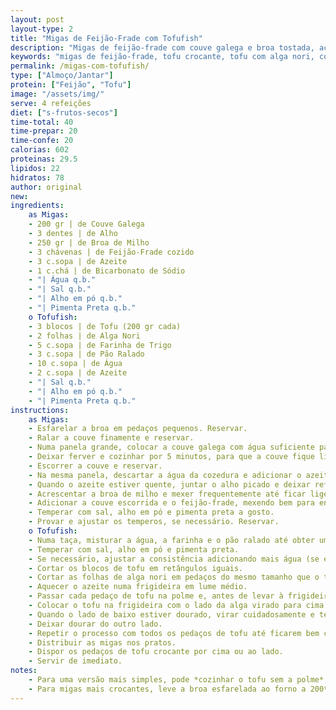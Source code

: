 ```yaml
---
layout: post
layout-type: 2
title: "Migas de Feijão-Frade com Tofufish"
description: "Migas de feijão-frade com couve galega e broa tostada, acompanhadas de tofu envolto em alga nori"
keywords: "migas de feijão-frade, tofu crocante, tofu com alga nori, comida tradicional portuguesa vegan, receita vegana com tofu, migas sem carne, prato principal vegan, tofu panado na frigideira, feijão-frade receitas, broa de milho tostada"
permalink: /migas-com-tofufish/
type: ["Almoço/Jantar"]
protein: ["Feijão", "Tofu"]
image: "/assets/img/"
serve: 4 refeições
diet: ["s-frutos-secos"]
time-total: 40
time-prepar: 20
time-confe: 20
calorias: 602
proteinas: 29.5
lipidos: 22
hidratos: 78
author: original
new:
ingredients:
    as Migas:
    - 200 gr | de Couve Galega 
    - 3 dentes | de Alho
    - 250 gr | de Broa de Milho
    - 3 chávenas | de Feijão-Frade cozido  
    - 3 c.sopa | de Azeite  
    - 1 c.chá | de Bicarbonato de Sódio  
    - "| Água q.b."  
    - "| Sal q.b."  
    - "| Alho em pó q.b."  
    - "| Pimenta Preta q.b." 
    o Tofufish:
    - 3 blocos | de Tofu (200 gr cada)  
    - 2 folhas | de Alga Nori  
    - 5 c.sopa | de Farinha de Trigo  
    - 3 c.sopa | de Pão Ralado  
    - 10 c.sopa | de Água  
    - 2 c.sopa | de Azeite  
    - "| Sal q.b."  
    - "| Alho em pó q.b."  
    - "| Pimenta Preta q.b."  
instructions:
    as Migas:
    - Esfarelar a broa em pedaços pequenos. Reservar.
    - Ralar a couve finamente e reservar.
    - Numa panela grande, colocar a couve galega com água suficiente para cobrir, adicionar sal e o bicarbonato de sódio. 
    - Deixar ferver e cozinhar por 5 minutos, para que a couve fique ligeiramente tenra, mas não totalmente cozinhada.  
    - Escorrer a couve e reservar.  
    - Na mesma panela, descartar a água da cozedura e adicionar o azeite.
    - Quando o azeite estiver quente, juntar o alho picado e deixar refogar até dourar.  
    - Acrescentar a broa de milho e mexer frequentemente até ficar ligeiramente tostadinha.  
    - Adicionar a couve escorrida e o feijão-frade, mexendo bem para envolver todos os ingredientes.  
    - Temperar com sal, alho em pó e pimenta preta a gosto.  
    - Provar e ajustar os temperos, se necessário. Reservar.
    o Tofufish:
    - Numa taça, misturar a água, a farinha e o pão ralado até obter uma massa homogénea.
    - Temperar com sal, alho em pó e pimenta preta.  
    - Se necessário, ajustar a consistência adicionando mais água (se estiver demasiado espessa) ou mais farinha/pão ralado (se estiver demasiado líquida).
    - Cortar os blocos de tofu em retângulos iguais.  
    - Cortar as folhas de alga nori em pedaços do mesmo tamanho que o tofu. Reservar. 
    - Aquecer o azeite numa frigideira em lume médio.  
    - Passar cada pedaço de tofu na polme e, antes de levar à frigideira, colar um retângulo de alga nori sobre um dos lados.  
    - Colocar o tofu na frigideira com o lado da alga virado para cima.
    - Quando o lado de baixo estiver dourado, virar cuidadosamente e temperar com sal, alho em pó e pimenta preta. 
    - Deixar dourar do outro lado.  
    - Repetir o processo com todos os pedaços de tofu até ficarem bem crocantes. 
    - Distribuir as migas nos pratos.
    - Dispor os pedaços de tofu crocante por cima ou ao lado.
    - Servir de imediato.
notes:
    - Para uma versão mais simples, pode *cozinhar o tofu sem a polme*, apenas grelhando na frigideira com sal, alho em pó e pimenta preta. Depois de grelhado, basta dispor os pedaços de alga por cima, sem necessidade de os cozinhar, mantendo uma textura mais leve e fresca.
    - Para migas mais crocantes, leve a broa esfarelada ao forno a 200ºC até dourar. Depois, adicione-a às migas no final do preparo.
---
```


